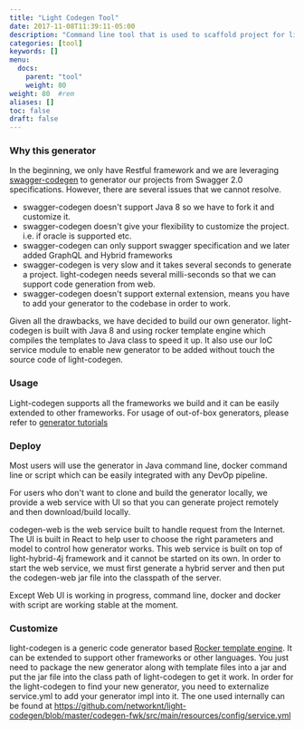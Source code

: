 ```yaml
---
title: "Light Codegen Tool"
date: 2017-11-08T11:39:11-05:00
description: "Command line tool that is used to scaffold project for light-4j frameworks"
categories: [tool]
keywords: []
menu:
  docs:
    parent: "tool"
    weight: 80
weight: 80	#rem
aliases: []
toc: false
draft: false
---
```


### Why this generator

In the beginning, we only have Restful framework and we are leveraging [swagger-codegen][]
to generator our projects from Swagger 2.0 specifications. However, there are several issues
that we cannot resolve. 

- swagger-codegen doesn't support Java 8 so we have to fork it and customize it.
- swagger-codegen doesn't give your flexibility to customize the project. i.e. if oracle is supported etc.
- swagger-codegen can only support swagger specification and we later added GraphQL and Hybrid frameworks
- swagger-codegen is very slow and it takes several seconds to generate a project. light-codegen needs several milli-seconds so that we can support code generation from web.
- swagger-codegen doesn't support external extension, means you have to add your generator to the codebase in order to work. 
 
Given all the drawbacks, we have decided to build our own generator. light-codegen is built
with Java 8 and using rocker template engine which compiles the templates to Java class to speed
it up. It also use our IoC service module to enable new generator to be added without touch the
source code of light-codegen. 


### Usage

Light-codegen supports all the frameworks we build and it can be easily extended to other
frameworks. For usage of out-of-box generators, please refer to [generator tutorials][]

### Deploy

Most users will use the generator in Java command line, docker command line or script
which can be easily integrated with any DevOp pipeline.

For users who don't want to clone and build the generator locally, we provide a web
service with UI so that you can generate project remotely and then download/build
locally. 

codegen-web is the web service built to handle request from the Internet. The UI is 
built in React to help user to choose the right parameters and model to control how
generator works. This web service is built on top of light-hybrid-4j framework and
it cannot be started on its own. In order to start the web service, we must first
generate a hybrid server and then put the codegen-web jar file into the classpath
of the server.

Except Web UI is working in progress, command line, docker and docker with script are
working stable at the moment. 


### Customize

light-codegen is a generic code generator based [Rocker template engine]. It can be
extended to support other frameworks or other languages. You just need to package
the new generator along with template files into a jar and put the jar file into the
class path of light-codegen to get it work. In order for the light-codegen to find
your new generator, you need to externalize service.yml to add your generator impl
into it. The one used internally can be found at https://github.com/networknt/light-codegen/blob/master/codegen-fwk/src/main/resources/config/service.yml



[swagger-codegen]: https://github.com/swagger-api/swagger-codegen
[generator tutorials]: /tutorial/generator/
[Rocker template engine]: https://github.com/fizzed/rocker
